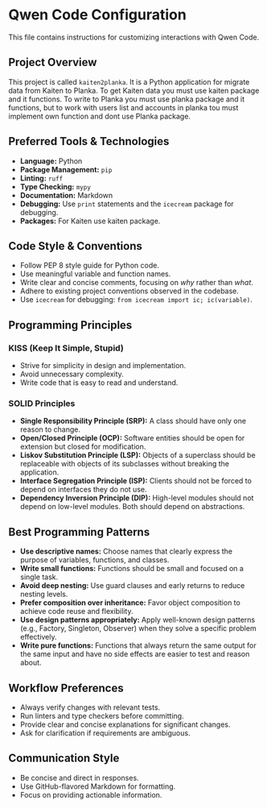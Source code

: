 # Qwen Code Configuration

This file contains instructions for customizing interactions with Qwen Code.

## Project Overview

This project is called `kaiten2planka`. It is a Python application for migrate data from Kaiten to Planka. To get Kaiten data you must use kaiten package and it functions. To write to Planka you must use planka package and it functions, but to work with users list and accounts in planka tou must implement own function and dont use Planka package.

## Preferred Tools & Technologies

- **Language:** Python
- **Package Management:** `pip`
- **Linting:** `ruff`
- **Type Checking:** `mypy`
- **Documentation:** Markdown
- **Debugging:** Use `print` statements and the `icecream` package for debugging.
- **Packages:** For Kaiten use kaiten package.

## Code Style & Conventions

- Follow PEP 8 style guide for Python code.
- Use meaningful variable and function names.
- Write clear and concise comments, focusing on *why* rather than *what*.
- Adhere to existing project conventions observed in the codebase.
- Use `icecream` for debugging: `from icecream import ic; ic(variable)`.

## Programming Principles

### KISS (Keep It Simple, Stupid)

- Strive for simplicity in design and implementation.
- Avoid unnecessary complexity.
- Write code that is easy to read and understand.

### SOLID Principles

- **Single Responsibility Principle (SRP):** A class should have only one reason to change.
- **Open/Closed Principle (OCP):** Software entities should be open for extension but closed for modification.
- **Liskov Substitution Principle (LSP):** Objects of a superclass should be replaceable with objects of its subclasses without breaking the application.
- **Interface Segregation Principle (ISP):** Clients should not be forced to depend on interfaces they do not use.
- **Dependency Inversion Principle (DIP):** High-level modules should not depend on low-level modules. Both should depend on abstractions.

## Best Programming Patterns

- **Use descriptive names:** Choose names that clearly express the purpose of variables, functions, and classes.
- **Write small functions:** Functions should be small and focused on a single task.
- **Avoid deep nesting:** Use guard clauses and early returns to reduce nesting levels.
- **Prefer composition over inheritance:** Favor object composition to achieve code reuse and flexibility.
- **Use design patterns appropriately:** Apply well-known design patterns (e.g., Factory, Singleton, Observer) when they solve a specific problem effectively.
- **Write pure functions:** Functions that always return the same output for the same input and have no side effects are easier to test and reason about.

## Workflow Preferences

- Always verify changes with relevant tests.
- Run linters and type checkers before committing.
- Provide clear and concise explanations for significant changes.
- Ask for clarification if requirements are ambiguous.

## Communication Style

- Be concise and direct in responses.
- Use GitHub-flavored Markdown for formatting.
- Focus on providing actionable information.